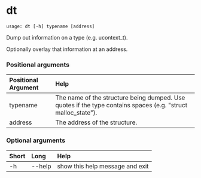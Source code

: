 <!-- THIS PART OF THIS FILE IS AUTOGENERATED. DO NOT MODIFY IT. See scripts/generate-docs.sh -->
# dt

```text
usage: dt [-h] typename [address]

```

Dump out information on a type (e.g. ucontext_t).

Optionally overlay that information at an address.
### Positional arguments

|Positional Argument|Help|
| :--- | :--- |
|typename|The name of the structure being dumped. Use quotes if the type contains spaces (e.g. "struct malloc_state").|
|address|The address of the structure.|

### Optional arguments

|Short|Long|Help|
| :--- | :--- | :--- |
|-h|--help|show this help message and exit|

<!-- END OF AUTOGENERATED PART. Do not modify this line or the line below, they mark the end of the auto-generated part of the file. If you want to extend the documentation in a way which cannot easily be done by adding to the command help description, write below the following line. -->
<!-- ------------\>8---- ----\>8---- ----\>8------------ -->
